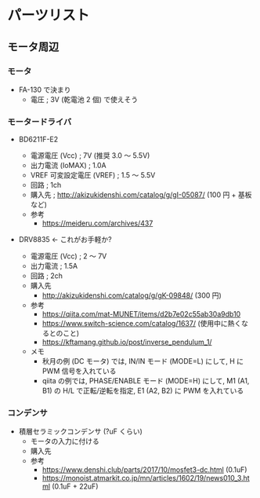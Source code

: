 # パーツリスト

## モータ周辺

### モータ
- FA-130 で決まり
  - 電圧 ; 3V (乾電池 2 個) で使えそう

### モータードライバ
- BD6211F-E2
  - 電源電圧 (Vcc) ; 7V (推奨 3.0 ～ 5.5V)
  - 出力電流 (IoMAX) ; 1.0A
  - VREF 可変設定電圧 (VREF) ; 1.5 ～ 5.5V
  - 回路 ; 1ch
  - 購入先 ; http://akizukidenshi.com/catalog/g/gI-05087/ (100 円 + 基板など)
  - 参考
    - https://meideru.com/archives/437

- DRV8835 ← これがお手軽か?
  - 電源電圧 (Vcc) ; 2 ～ 7V
  - 出力電流 ; 1.5A
  - 回路 ; 2ch
  - 購入先
    - http://akizukidenshi.com/catalog/g/gK-09848/ (300 円)
  - 参考
    - https://qiita.com/mat-MUNET/items/d2b7e02c55ab30a9db10
    - https://www.switch-science.com/catalog/1637/ (使用中に熱くなるとのこと)
    - https://kftamang.github.io/post/inverse_pendulum_1/
  - メモ
    - 秋月の例 (DC モータ) では, IN/IN モード (MODE=L) にして, H に PWM 信号を入れている
    - qiita の例では, PHASE/ENABLE モード (MODE=H) にして, M1 (A1, B1) の H/L で正転/逆転を指定, E1 (A2, B2) に PWM を入れている

### コンデンサ
- 積層セラミックコンデンサ (?uF くらい)
  - モータの入力に付ける
  - 購入先
  - 参考
    - https://www.denshi.club/parts/2017/10/mosfet3-dc.html (0.1uF)
    - https://monoist.atmarkit.co.jp/mn/articles/1602/19/news010_3.html (0.1uF + 22uF)
